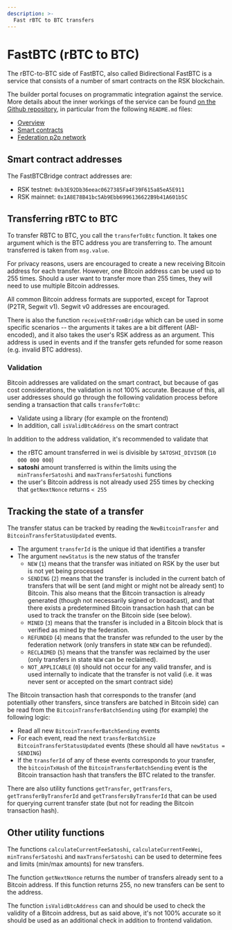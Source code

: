 ```yaml
---
description: >-
  Fast rBTC to BTC transfers
---
```


# FastBTC (rBTC to BTC)

The rBTC-to-BTC side of FastBTC, also called Bidirectional FastBTC is a service that consists of a number of smart
contracts on the RSK blockchain.

The builder portal focuses on programmatic integration against the service. More details about the inner workings
of the service can be found [on the Github repository](https://github.com/DistributedCollective/bidirectional-fastbtc),
in particular from the following `README.md` files:

- [Overview](https://github.com/DistributedCollective/bidirectional-fastbtc/blob/master/README.md)
- [Smart contracts](https://github.com/DistributedCollective/bidirectional-fastbtc/blob/master/packages/fastbtc-contracts/README.md)
- [Federation p2p network](https://github.com/DistributedCollective/bidirectional-fastbtc/blob/master/packages/fastbtc-node/README.md)

## Smart contract addresses

The FastBTCBridge contract addresses are:
- RSK testnet: `0xb3E92Db36eeac0627385Fa4F39F615a85eA5E911`
- RSK mainnet: `0x1A8E78B41bc5Ab9Ebb6996136622B9b41A601b5C`

## Transferring rBTC to BTC

To transfer RBTC to BTC, you call the `transferToBtc` function. It takes one argument which is the BTC address you are
transferring to. The amount transferred is taken from `msg.value`.

For privacy reasons, users are encouraged to create a new receiving Bitcoin address for each transfer. However,
one Bitcoin address can be used up to 255 times. Should a user want to transfer more than 255 times, they will need to
use multiple Bitcoin addresses.

All common Bitcoin address formats are supported, except for Taproot (P2TR, Segwit v1). Segwit v0 addresses are encouraged.

There is also the function `receiveEthFromBridge` which can be used in some specific scenarios -- the arguments it takes
are a bit different (ABI-encoded), and it also takes the user's RSK address as an argument. This address is used in
events and if the transfer gets refunded for some reason (e.g. invalid BTC address).

### Validation

Bitcoin addresses are validated on the smart contract, but because of gas cost considerations, the validation is not
100% accurate. Because of this, all user addresses should go through the following validation process before sending a
transaction that calls `transferToBtc`:

- Validate using a library (for example on the frontend)
- In addition, call `isValidBtcAddress` on the smart contract

In addition to the address validation, it's recommended to validate that

- the rBTC amount transferred in wei is divisible by `SATOSHI_DIVISOR` (`10 000 000 000`)
- **satoshi** amount transferred is within the limits using the `minTransferSatoshi`
  and `maxTransferSatoshi` functions
- the user's Bitcoin address is not already used 255 times by checking that `getNextNonce` returns `< 255`


## Tracking the state of a transfer

The transfer status can be tracked by reading the `NewBitcoinTransfer` and `BitcoinTransferStatusUpdated` events.

- The argument `transferId` is the unique id that identifies a transfer
- The argument `newStatus` is the new status of the transfer
  - `NEW` (`1`) means that the transfer was initiated on RSK by the user but is not yet being processed
  - `SENDING` (`2`) means that the transfer is included in the current batch of transfers that will be sent
    (and might or might not be already sent) to Bitcoin. This also means that the Bitcoin transaction is already
    generated (though not necessarily signed or broadcast), and that there exists a predetermined Bitcoin transaction
    hash that can be used to track the transfer on the Bitcoin side (see below).
  - `MINED` (`3`) means that the transfer is included in a Bitcoin block that is verified as mined by the federation.
  - `REFUNDED` (`4`) means that the transfer was refunded to the user by the federation network (only transfers in
    state `NEW` can be refunded).
  - `RECLAIMED` (`5`) means that the transfer was reclaimed by the user (only transfers in state `NEW` can be
    reclaimed).
  - `NOT_APPLICABLE` (`0`) should not occur for any valid transfer, and is used internally to indicate that the
    transfer is not valid (i.e. it was never sent or accepted on the smart contract side)

The Bitcoin transaction hash that corresponds to the transfer (and potentially other transfers, since transfers are
batched in Bitcoin side) can be read from the `BitcoinTransferBatchSending` using (for example) the following logic:

- Read all new `BitcoinTransferBatchSending` events
- For each event, read the next `transferBatchSize` `BitcoinTransferStatusUpdated` events (these should all have
  `newStatus = SENDING`)
- If the `transferId` of any of these events corresponds to your transfer, the `bitcoinTxHash` of the
  `BitcoinTransferBatchSending` event is the Bitcoin transaction hash that transfers the BTC related to the transfer.

There are also utility functions `getTransfer`, `getTransfers`, `getTransferByTransferId` and `getTransfersByTransferId`
that can be used for querying current transfer state (but not for reading the Bitcoin transaction hash).

## Other utility functions

The functions `calculateCurrentFeeSatoshi`, `calculateCurrentFeeWei`, `minTransferSatoshi` and `maxTransferSatoshi` can
be used to determine fees and limits (min/max amounts) for new transfers.

The function `getNextNonce` returns the number of transfers already sent to a Bitcoin address. If this function returns
255, no new transfers can be sent to the address.

The function `isValidBtcAddress` can and should be used to check the validity of a Bitcoin address, but as said above,
it's not 100% accurate so it should be used as an additional check in addition to frontend validation.
